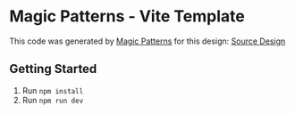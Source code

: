 # Magic Patterns - Vite Template

This code was generated by [Magic Patterns](https://magicpatterns.com) for this design: [Source Design](https://www.magicpatterns.com/c/p6ijgcm91bverbnagicpfa)

## Getting Started

1. Run `npm install`
2. Run `npm run dev`
